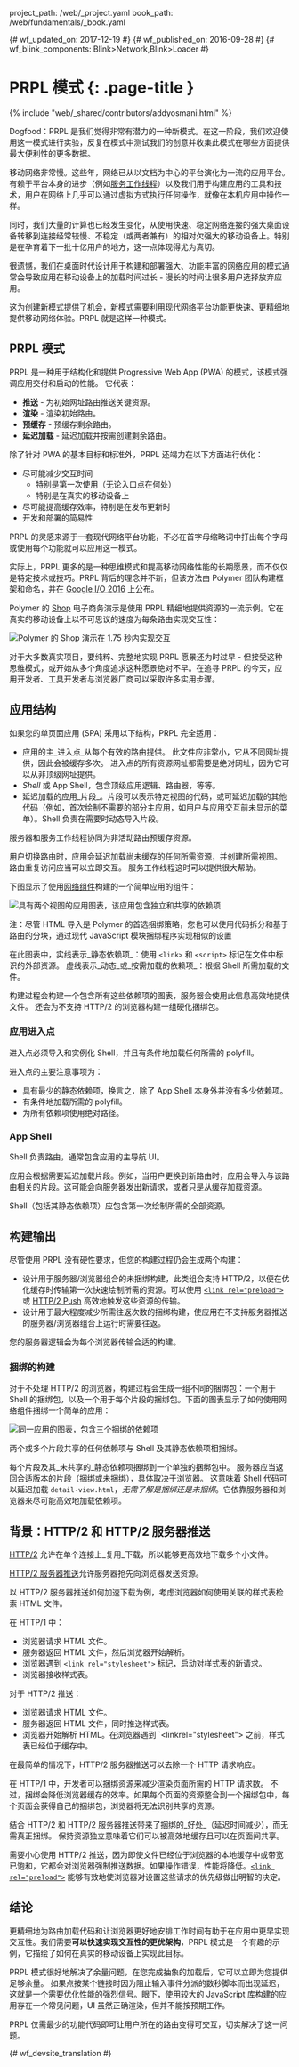 project_path: /web/_project.yaml
book_path: /web/fundamentals/_book.yaml

{# wf_updated_on: 2017-12-19 #}
{# wf_published_on: 2016-09-28 #}
{# wf_blink_components: Blink>Network,Blink>Loader #}

# PRPL 模式 {: .page-title }

{% include "web/_shared/contributors/addyosmani.html" %}

Dogfood：PRPL 是我们觉得非常有潜力的一种新模式。在这一阶段，我们欢迎使用这一模式进行实验，反复在模式中测试我们的创意并收集此模式在哪些方面提供最大便利性的更多数据。



移动网络非常慢。这些年，网络已从以文档为中心的平台演化为一流的应用平台。
有赖于平台本身的进步（例如[服务工作线程](/web/fundamentals/getting-started/primers/service-workers)）以及我们用于构建应用的工具和技术，用户在网络上几乎可以通过虚拟方式执行任何操作，就像在本机应用中操作一样。





同时，我们大量的计算也已经发生变化，从使用快速、稳定网络连接的强大桌面设备转移到连接经常较慢、不稳定（或两者兼有）的相对欠强大的移动设备上。特别是在孕育着下一批十亿用户的地方，这一点体现得尤为真切。



很遗憾，我们在桌面时代设计用于构建和部署强大、功能丰富的网络应用的模式通常会导致应用在移动设备上的加载时间过长 - 漫长的时间让很多用户选择放弃应用。



这为创建新模式提供了机会，新模式需要利用现代网络平台功能更快速、更精细地提供移动网络体验。PRPL 就是这样一种模式。



## PRPL 模式

PRPL 是一种用于结构化和提供 Progressive Web App (PWA) 的模式，该模式强调应用交付和启动的性能。
它代表：

*  **推送** - 为初始网址路由推送关键资源。
*  **渲染** - 渲染初始路由。
*  **预缓存** - 预缓存剩余路由。
*  **延迟加载** - 延迟加载并按需创建剩余路由。

除了针对 PWA 的基本目标和标准外，PRPL 还竭力在以下方面进行优化：


* 尽可能减少交互时间
    * 特别是第一次使用（无论入口点在何处）
    * 特别是在真实的移动设备上
* 尽可能提高缓存效率，特别是在发布更新时
* 开发和部署的简易性

PRPL 的灵感来源于一套现代网络平台功能，不必在首字母缩略词中打出每个字母或使用每个功能就可以应用这一模式。



实际上，PRPL 更多的是一种思维模式和提高移动网络性能的长期愿景，而不仅仅是特定技术或技巧。PRPL 背后的理念并不新，但该方法由 Polymer 团队构建框架和命名，并在 [Google I/O 2016](https://www.youtube.com/watch?v=J4i0xJnQUzU) 上公布。



Polymer 的 [Shop](https://shop.polymer-project.org) 电子商务演示是使用 PRPL 精细地提供资源的一流示例。它在真实的移动设备上以不可思议的速度为每条路由实现交互性：




![Polymer 的 Shop 演示在 1.75 秒内实现交互](images/app-build-prpl-shop.png)

对于大多数真实项目，要纯粹、完整地实现 PRPL 愿景还为时过早 - 但接受这种思维模式，或开始从多个角度追求这种愿景绝对不早。在追寻 PRPL 的今天，应用开发者、工具开发者与浏览器厂商可以采取许多实用步骤。



## 应用结构

如果您的单页面应用 (SPA) 采用以下结构，PRPL 完全适用：


-   应用的主_进入点_从每个有效的路由提供。
此文件应非常小，它从不同网址提供，因此会被缓存多次。
进入点的所有资源网址都需要是绝对网址，因为它可以从非顶级网址提供。
-   _Shell_ 或 App Shell，包含顶级应用逻辑、路由器，等等。
-   延迟加载的应用_片段_。片段可以表示特定视图的代码，或可延迟加载的其他代码（例如，首次绘制不需要的部分主应用，如用户与应用交互前未显示的菜单）。Shell 负责在需要时动态导入片段。


服务器和服务工作线程协同为非活动路由预缓存资源。


用户切换路由时，应用会延迟加载尚未缓存的任何所需资源，并创建所需视图。
路由重复访问应当可以立即交互。
服务工作线程这时可以提供很大帮助。

下图显示了使用[网络组件](http://webcomponents.org/)构建的一个简单应用的组件：


![具有两个视图的应用图表，该应用包含独立和共享的依赖项](images/app-build-components.png)


注：尽管 HTML 导入是 Polymer 的首选捆绑策略，您也可以使用代码拆分和基于路由的分块，通过现代 JavaScript 模块捆绑程序实现相似的设置



在此图表中，实线表示_静态依赖项_：使用 `<link>` 和 `<script>` 标记在文件中标识的外部资源。
虚线表示_动态_或_按需加载的依赖项_：根据 Shell 所需加载的文件。



构建过程会构建一个包含所有这些依赖项的图表，服务器会使用此信息高效地提供文件。
还会为不支持 HTTP/2 的浏览器构建一组硬化捆绑包。


### 应用进入点

进入点必须导入和实例化 Shell，并且有条件地加载任何所需的 polyfill。


进入点的主要注意事项为：

-   具有最少的静态依赖项，换言之，除了 App Shell 本身外并没有多少依赖项。
-   有条件地加载所需的 polyfill。
-   为所有依赖项使用绝对路径。

### App Shell

Shell 负责路由，通常包含应用的主导航 UI。


应用会根据需要延迟加载片段。例如，当用户更换到新路由时，应用会导入与该路由相关的片段。这可能会向服务器发出新请求，或者只是从缓存加载资源。


Shell（包括其静态依赖项）应包含第一次绘制所需的全部资源。


## 构建输出

尽管使用 PRPL 没有硬性要求，但您的构建过程仍会生成两个构建：


-   设计用于服务器/浏览器组合的未捆绑构建，此类组合支持 HTTP/2，以便在优化缓存时传输第一次快速绘制所需的资源。可以使用 [`<link rel="preload">`][Resource hints]或 [HTTP/2 Push] 高效地触发这些资源的传输。
-   设计用于最大程度减少所需往返次数的捆绑构建，使应用在不支持服务器推送的服务器/浏览器组合上运行时需要往返。



您的服务器逻辑会为每个浏览器传输合适的构建。

### 捆绑的构建

对于不处理 HTTP/2 的浏览器，构建过程会生成一组不同的捆绑包：一个用于 Shell 的捆绑包，以及一个用于每个片段的捆绑包。下面的图表显示了如何使用网络组件捆绑一个简单的应用：


![同一应用的图表，包含三个捆绑的依赖项](images/app-build-bundles.png)


两个或多个片段共享的任何依赖项与 Shell 及其静态依赖项相捆绑。


每个片段及其_未共享的_静态依赖项捆绑到一个单独的捆绑包中。
服务器应当返回合适版本的片段（捆绑或未捆绑），具体取决于浏览器。
这意味着 Shell 代码可以延迟加载 `detail-view.html`，_无需了解是捆绑还是未捆绑_。它依靠服务器和浏览器来尽可能高效地加载依赖项。



## 背景：HTTP/2 和 HTTP/2 服务器推送

[HTTP/2] 允许在单个连接上_复用_下载，所以能够更高效地下载多个小文件。


[HTTP/2 服务器推送][HTTP/2 Push]允许服务器抢先向浏览器发送资源。


以 HTTP/2 服务器推送如何加速下载为例，考虑浏览器如何使用关联的样式表检索 HTML 文件。


在 HTTP/1 中：

*   浏览器请求 HTML 文件。
*   服务器返回 HTML 文件，然后浏览器开始解析。
*   浏览器遇到 `<link rel="stylesheet">` 标记，启动对样式表的新请求。
*   浏览器接收样式表。

对于 HTTP/2 推送：
*   浏览器请求 HTML 文件。
*   服务器返回 HTML 文件，同时推送样式表。
*   浏览器开始解析 HTML。在浏览器遇到 `<linkrel="stylesheet"> 之前，样式表已经位于缓存中。


在最简单的情况下，HTTP/2 服务器推送可以去除一个 HTTP 请求响应。


在 HTTP/1 中，开发者可以捆绑资源来减少渲染页面所需的 HTTP 请求数。
不过，捆绑会降低浏览器缓存的效率。如果每个页面的资源整合到一个捆绑包中，每个页面会获得自己的捆绑包，浏览器将无法识别共享的资源。




结合 HTTP/2 和 HTTP/2 服务器推送带来了捆绑的_好处_（延迟时间减少），而无需真正捆绑。
保持资源独立意味着它们可以被高效地缓存且可以在页面间共享。


需要小心使用 HTTP/2 推送，因为即使文件已经位于浏览器的本地缓存中或带宽已饱和，它都会对浏览器强制推送数据。如果操作错误，性能将降低。[`<link rel="preload">`][Resource hints] 能够有效地使浏览器对设置这些请求的优先级做出明智的决定。

  

##  结论

更精细地为路由加载代码和让浏览器更好地安排工作时间有助于在应用中更早实现交互性。我们需要**可以快速实现交互性的更优架构**，PRPL 模式是一个有趣的示例，它描绘了如何在真实的移动设备上实现此目标。



PRPL 模式很好地解决了余量问题，在您完成抽象的加载后，它可以立即为您提供足够余量。
如果点按某个链接时因为阻止输入事件分派的数秒脚本而出现延迟，这就是一个需要优化性能的强烈信号。眼下，使用较大的 JavaScript 库构建的应用存在一个常见问题，UI 虽然正确渲染，但并不能按预期工作。



PRPL 仅需最少的功能代码即可让用户所在的路由变得可交互，切实解决了这一问题。


[HTTP/2]: /web/fundamentals/performance/http2/
[Resource hints]: /web/updates/2016/03/link-rel-preload
[HTTP/2 Push]: /web/fundamentals/performance/http2/#server-push


{# wf_devsite_translation #}
